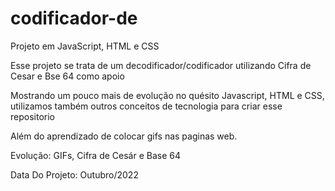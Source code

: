 # codificador-de

Projeto em JavaScript, HTML e CSS

Esse projeto se trata de um decodificador/codificador utilizando Cifra de Cesar e Bse 64 como apoio

Mostrando um pouco mais de evolução no quésito Javascript, HTML e CSS, utilizamos também outros conceitos de tecnologia para criar esse repositorio

Além do aprendizado de colocar gifs nas paginas web.

Evolução: GIFs, Cifra de Cesár e Base 64

Data Do Projeto: Outubro/2022
